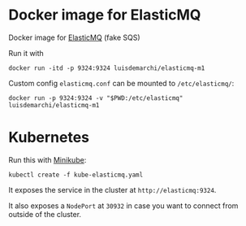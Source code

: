 # Docker image for ElasticMQ

Docker image for [ElasticMQ](https://github.com/adamw/elasticmq) (fake SQS)

Run it with
```
docker run -itd -p 9324:9324 luisdemarchi/elasticmq-m1
```

Custom config `elasticmq.conf` can be mounted to `/etc/elasticmq/`:
```
docker run -p 9324:9324 -v "$PWD:/etc/elasticmq" luisdemarchi/elasticmq-m1
```

# Kubernetes

Run this with [Minikube](https://github.com/kubernetes/minikubei):

```
kubectl create -f kube-elasticmq.yaml 
```

It exposes the service in the cluster at `http://elasticmq:9324`.

It also exposes a `NodePort` at `30932` in case you want to connect
from outside of the cluster.

